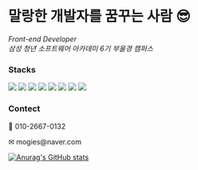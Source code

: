 <h1>말랑한 개발자를 꿈꾸는 사람 😎</h1>
<i>Front-end Developer</i><br>
<i>삼성 청년 소프트웨어 아카데미 6기 부울경 캠퍼스</i>
<h3>Stacks</h3>
<div>
  <img src="https://img.shields.io/badge/Python-⭐  ⭐-3776AB?logo=python">
  <img src="https://img.shields.io/badge/Javascript-⭐  ⭐-F7DF1E?logo=javascript">
  <img src="https://img.shields.io/badge/HTML5-⭐  ⭐-E34F26?logo=html">
  <img src="https://img.shields.io/badge/CSS-⭐  ⭐-1572B6?logo=css">
  <img src="https://img.shields.io/badge/SCSS-⭐  ⭐-CC6699?logo=sass">
  <img src="https://img.shields.io/badge/Vue.js-⭐  ⭐-4FC08D?logo=vue.js">
  <img src="https://img.shields.io/badge/React-⭐  ⭐  -61DAFB?logo=react">
  <img src="https://img.shields.io/badge/Django-⭐  -092E20?logo=django">
</div>
<h3>Contect</h3>
<p>📱 010-2667-0132</p>
<p>✉ mogies@naver.com</p>

[![Anurag's GitHub stats](https://github-readme-stats.vercel.app/api?username=KyounghoonLim&bg_color=62,8EC5FC,E0C3FC&title_color=fff&text_color=fff
)](https://github.com/anuraghazra/github-readme-stats)

<!--
**KyounghoonLim/KyounghoonLim** is a ✨ _special_ ✨ repository because its `README.md` (this file) appears on your GitHub profile.

Here are some ideas to get you started:

- 🔭 I’m currently working on ...
- 🌱 I’m currently learning ...
- 👯 I’m looking to collaborate on ...
- 🤔 I’m looking for help with ...
- 💬 Ask me about ...
- 📫 How to reach me: ...
- 😄 Pronouns: ...
- ⚡ Fun fact: ...
-->
